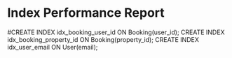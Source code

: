 # Index Performance Report

#CREATE INDEX idx_booking_user_id ON Booking(user_id);
CREATE INDEX idx_booking_property_id ON Booking(property_id);
CREATE INDEX idx_user_email ON User(email);

